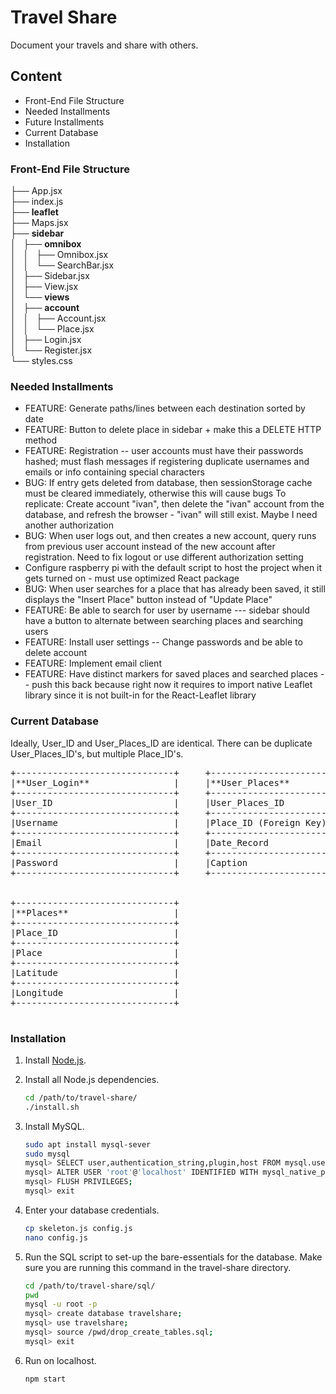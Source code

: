 # Travel Share

Document your travels and share with others.

## Content
* Front-End File Structure
* Needed Installments
* Future Installments
* Current Database
* Installation

### Front-End File Structure
├── App.jsx<br/>
├── index.js<br/>
├── **leaflet**<br/>
├── Maps.jsx<br/>
├── **sidebar**<br/>
│   ├── **omnibox**<br/>
│   │   ├── Omnibox.jsx<br/>
│   │   └── SearchBar.jsx<br/>
│   ├── Sidebar.jsx<br/>
│   ├── View.jsx<br/>
│   └── **views**<br/>
│       ├── **account**<br/>
│       │   ├── Account.jsx<br/>
│       │   └── Place.jsx<br/>
│       ├── Login.jsx<br/>
│       └── Register.jsx<br/>
└── styles.css<br/>

### Needed Installments
* FEATURE: Generate paths/lines between each destination sorted by
  date
* FEATURE: Button to delete place in sidebar + make this a DELETE
  HTTP method
* FEATURE: Registration -- user accounts must have their passwords hashed;
  must flash messages if registering duplicate usernames and emails
  or info containing special characters
* BUG: If entry gets deleted from database, then sessionStorage cache
  must be cleared immediately, otherwise this will cause bugs
  To replicate: Create account "ivan", then delete the "ivan"
  account from the database, and refresh the browser - "ivan" will
  still exist. Maybe I need another authorization
* BUG: When user logs out, and then creates a new account, query runs
  from previous user account instead of the new account after
  registration. Need to fix logout or use different authorization setting
* Configure raspberry pi with the default script to host the project
  when it gets turned on - must use optimized React package
* BUG: When user searches for a place that has already been saved, it
  still displays the "Insert Place" button instead of "Update Place"
* FEATURE: Be able to search for user by username --- sidebar should
  have a button to alternate between searching places and searching users
* FEATURE: Install user settings -- Change passwords and be able to
  delete account
* FEATURE: Implement email client
* FEATURE: Have distinct markers for saved places and searched
  places -- push this back because right now it requires to import
  native Leaflet library since it is not built-in for the
  React-Leaflet library

### Current Database
Ideally, User_ID and User_Places_ID are identical.
There can be duplicate User_Places_ID's, but multiple Place_ID's.

<pre>
+------------------------------+     +------------------------------+
|**User_Login**                |     |**User_Places**               |
+------------------------------+     +------------------------------+
|User_ID                       |     |User_Places_ID                |
+------------------------------+     +------------------------------+
|Username                      |     |Place_ID (Foreign Key)        |
+------------------------------+     +------------------------------+
|Email                         |     |Date_Record                   |
+------------------------------+     +------------------------------+
|Password                      |     |Caption                       |
+------------------------------+     +------------------------------+


+------------------------------+
|**Places**                    |
+------------------------------+
|Place_ID                      |
+------------------------------+
|Place                         |
+------------------------------+
|Latitude                      |
+------------------------------+
|Longitude                     |
+------------------------------+

</pre>

### Installation
1. Install [Node.js](https://nodejs.org/en/download/).
2. Install all Node.js dependencies.
   ```bash
   cd /path/to/travel-share/
   ./install.sh
   ```
3. Install MySQL.
   ```bash
   sudo apt install mysql-sever
   sudo mysql
   mysql> SELECT user,authentication_string,plugin,host FROM mysql.user;
   mysql> ALTER USER 'root'@'localhost' IDENTIFIED WITH mysql_native_password BY 'password';
   mysql> FLUSH PRIVILEGES;
   mysql> exit
   ```

4. Enter your database credentials.
   ```bash
   cp skeleton.js config.js
   nano config.js
   ```

5. Run the SQL script to set-up the bare-essentials for the database. Make sure
   you are running this command in the travel-share directory.
   ```bash
   cd /path/to/travel-share/sql/
   pwd
   mysql -u root -p
   mysql> create database travelshare;
   mysql> use travelshare;
   mysql> source /pwd/drop_create_tables.sql;
   mysql> exit
   ```

6. Run on localhost.
   ```bash
   npm start
   ```
